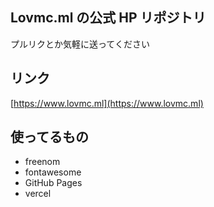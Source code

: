 ## Lovmc.ml の公式 HP リポジトリ

プルリクとか気軽に送ってください

## リンク

[https://www.lovmc.ml](https://www.lovmc.ml)

## 使ってるもの

- freenom
- fontawesome
- GitHub Pages
- vercel
